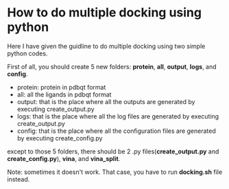 # How to do multiple docking using python
Here I have given the guidline to do multiple docking using two simple python codes.

First of all, you should create 5 new folders: **protein**, **all**, **output**, **logs**, and **config**.
  - protein: protein in pdbqt format 
  - all: all the ligands in pdbqt format
  - output: that is the place where all the outputs are generated by executing create_output.py
  - logs: that is the place where all the log files are generated by executing create_output.py
  - config: that is the place where all the configuration files are generated by executing create_config.py
  
except to those 5 folders, there should be 2 .py files(**create_output.py** and **create_config.py**), **vina**, and **vina_split**.

Note: sometimes it doesn't work. That case, you have to run **docking.sh** file instead.
